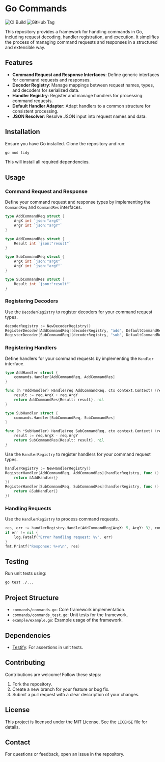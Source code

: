 # Go Commands

![CI Build](https://github.com/dan-lugg/go-commands/actions/workflows/ci.yml/badge.svg)
![GitHub Tag](https://img.shields.io/github/v/tag/dan-lugg/go-commands?style=flat)

This repository provides a framework for handling commands in Go, including request decoding, handler registration, and
execution. It simplifies the process of managing command requests and responses in a structured and extensible way.

## Features

- **Command Request and Response Interfaces**: Define generic interfaces for command requests and responses.
- **Decoder Registry**: Manage mappings between request names, types, and decoders for serialized data.
- **Handler Registry**: Register and manage handlers for processing command requests.
- **Default Handler Adapter**: Adapt handlers to a common structure for consistent processing.
- **JSON Resolver**: Resolve JSON input into request names and data.

## Installation

Ensure you have Go installed. Clone the repository and run:

```bash
go mod tidy
```

This will install all required dependencies.

## Usage

### Command Request and Response

Define your command request and response types by implementing the `CommandReq` and `CommandRes` interfaces.

```go
type AddCommandReq struct {
	ArgX int `json:"argX"`
	ArgY int `json:"argY"`
}

type AddCommandRes struct {
	Result int `json:"result"`
}

type SubCommandReq struct {
	ArgX int `json:"argX"`
	ArgY int `json:"argY"`
}

type SubCommandRes struct {
	Result int `json:"result"`
}
```

### Registering Decoders

Use the `DecoderRegistry` to register decoders for your command request types.

```go
decoderRegistry := NewDecoderRegistry()
RegisterDecoder[AddCommandReq](decoderRegistry, "add", DefaultCommandReqDecoder[AddCommandReq]())
RegisterDecoder[SubCommandReq](decoderRegistry, "sub", DefaultCommandReqDecoder[SubCommandReq]())
```

### Registering Handlers

Define handlers for your command requests by implementing the `Handler` interface.

```go
type AddHandler struct {
    commands.Handler[AddCommandReq, AddCommandRes]
}

func (h *AddHandler) Handle(req AddCommandReq, ctx context.Context) (res AddCommandRes, err error) {
    result := req.ArgX + req.ArgY
    return AddCommandRes{Result: result}, nil
}

type SubHandler struct {
    commands.Handler[SubCommandReq, SubCommandRes]
}

func (h *SubHandler) Handle(req SubCommandReq, ctx context.Context) (res SubCommandRes, err error) {
    result := req.ArgX - req.ArgY
    return SubCommandRes{Result: result}, nil
}
```

Use the `HandlerRegistry` to register handlers for your command request types.

```go
handlerRegistry := NewHandlerRegistry()
RegisterHandler[AddCommandReq, AddCommandRes](handlerRegistry, func () Handler[AddCommandReq, AddCommandRes] {
    return &AddHandler{}
})
RegisterHandler[SubCommandReq, SubCommandRes](handlerRegistry, func () Handler[SubCommandReq, SubCommandRes] {
    return &SubHandler{}
})
```

### Handling Requests

Use the `HandlerRegistry` to process command requests.

```go
res, err := handlerRegistry.Handle(AddCommandReq{ArgX: 5, ArgY: 3}, context.Background())
if err != nil {
    log.Fatalf("Error handling request: %v", err)
}
fmt.Printf("Response: %+v\n", res)
```

## Testing

Run unit tests using:

```bash
go test ./...
```

## Project Structure

- `commands/commands.go`: Core framework implementation.
- `commands/commands_test.go`: Unit tests for the framework.
- `example/example.go`: Example usage of the framework.

## Dependencies

- [Testify](https://github.com/stretchr/testify): For assertions in unit tests.

## Contributing

Contributions are welcome! Follow these steps:

1. Fork the repository.
2. Create a new branch for your feature or bug fix.
3. Submit a pull request with a clear description of your changes.

## License

This project is licensed under the MIT License. See the `LICENSE` file for details.

## Contact

For questions or feedback, open an issue in the repository.